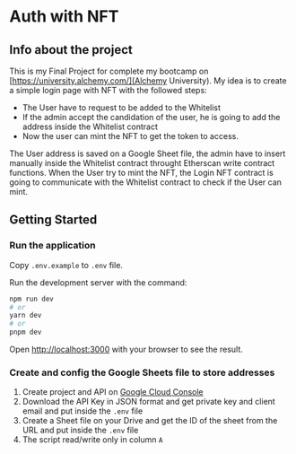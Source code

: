 # Auth with NFT

## Info about the project

This is my Final Project for complete my bootcamp on [https://university.alchemy.com/](Alchemy University).
My idea is to create a simple login page with NFT with the followed steps:

- The User have to request to be added to the Whitelist
- If the admin accept the candidation of the user, he is going to add the address inside the Whitelist contract
- Now the user can mint the NFT to get the token to access.

The User address is saved on a Google Sheet file, the admin have to insert manually inside the Whitelist contract throught Etherscan write contract functions.
When the User try to mint the NFT, the Login NFT contract is going to communicate with the Whitelist contract to check if the User can mint.

## Getting Started

### Run the application

Copy `.env.example` to `.env` file.

Run the development server with the command:

```bash
npm run dev
# or
yarn dev
# or
pnpm dev
```

Open [http://localhost:3000](http://localhost:3000) with your browser to see the result.

### Create and config the Google Sheets file to store addresses

1. Create project and API on [Google Cloud Console](https://console.cloud.google.com/)
2. Download the API Key in JSON format and get private key and client email and put inside the `.env` file
3. Create a Sheet file on your Drive and get the ID of the sheet from the URL and put inside the `.env` file
4. The script read/write only in column `A`

